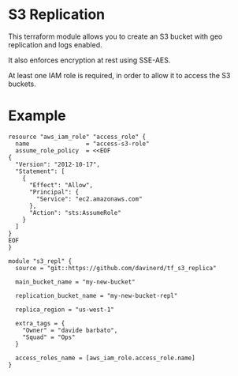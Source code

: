# S3 Replication
This terraform module allows you to create an S3 bucket with geo replication and logs enabled.

It also enforces encryption at rest using SSE-AES.

At least one IAM role is required, in order to allow it to access the S3 buckets.

# Example

```
resource "aws_iam_role" "access_role" {
  name                = "access-s3-role"
  assume_role_policy  = <<EOF
{
  "Version": "2012-10-17",
  "Statement": [
    {
      "Effect": "Allow",
      "Principal": {
        "Service": "ec2.amazonaws.com"
      },
      "Action": "sts:AssumeRole"
    }
  ]
}
EOF
}

module "s3_repl" {
  source = "git::https://github.com/davinerd/tf_s3_replica"
  
  main_bucket_name = "my-new-bucket"

  replication_bucket_name = "my-new-bucket-repl"

  replica_region = "us-west-1"

  extra_tags = {
    "Owner" = "davide barbato",
    "Squad" = "Ops"
  }

  access_roles_name = [aws_iam_role.access_role.name]
}
```
